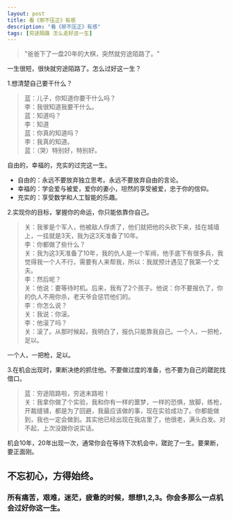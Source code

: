 ```yaml
---
layout: post
title: 看《邪不压正》有感
description: "看《邪不压正》有感"
tags: [穷途陌路 怎么走好这一生] 
---
```



>"爸爸下了一盘20年的大棋，突然就穷途陌路了。"

一生很短，很快就穷途陌路了。怎么过好这一生？

1.想清楚自己要干什么？
   >蓝：儿子，你知道你要干什么吗？   
   >李：我很知道我要干什么。   
   >蓝：知道吗？   
   >李：知道   
   >蓝：你真的知道吗？   
   >李：我真的知道。   
   >蓝：（哭）特别好，特别好。   

自由的，幸福的，充实的过完这一生。   
 + 自由的：永远不要放弃独立思考。永远不要放弃自由的言论。   
 + 幸福的：学会爱与被爱，爱你的妻小，坦然的享受被爱，忠于你的信仰。   
 + 充实的：享受数学和人工智能的乐趣。   


2.实现你的目标，掌握你的命运，你只能依靠你自己。
   >关：我爹是个军人，他被敌人俘虏了，他们就把他的头砍下来，挂在城墙上，一挂就是3天，我为这3天准备了10年。   
   >李：你都做了些什么？      
   >关：我为这3天准备了10年，我的仇人是一个军阀，他手底下有很多兵，我觉得我一个人不行，需要有人来帮我，所以：我就预计遇见了我第一个丈夫。   
   >李：然后呢？   
   >关：他说：要等待时机。后来，我有了2个孩子。他说：你不要报仇了，你的仇人不用你杀，老天爷会惩罚他们的。   
   >李：你怎么说？   
   >关：我说：你滚。   
   >李：他滚了吗？   
   >关：滚了。从那时候起，我明白了，报仇只能靠我自己。一个人，一把枪，足以。   
 
一个人，一把枪，足以。

3.在机会出现时，果断决绝的抓住他。不要做过度的准备，也不要为自己的蹉跎找借口。
   >蓝：穷途陌路啦，穷途末路啦！   
   >关：我拿你做了个实验，我和你有一样的噩梦，一样的恐惧，放脚，练枪，开裁缝铺，都是为了回避，我最应该做的事，现在实验成功了。你都能做到，我也一定会做到。其实他已经出现在我店里了，他很老，满头白发。对不起，上次没跟你说实话。

机会10年，20年出现一次，通常你会在等待下次机会中，蹉跎了一生。要果断，要正面刚。

## 不忘初心，方得始终。   
### 所有痛苦，艰难，迷茫，疲惫的时候，想想1,2,3。你会多那么一点机会过好你这一生。  




   
